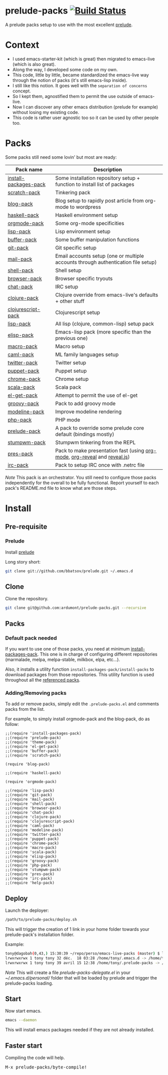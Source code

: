prelude-packs [![Build Status](https://travis-ci.org/ardumont/prelude-packs.png?branch=master)](https://travis-ci.org/ardumont/prelude-packs)
=============

A prelude packs setup to use with the most excellent [prelude](https://github.com/bbatsov/prelude).

# Context

- I used emacs-starter-kit (which is great) then migrated to emacs-live (which is also great).
- Along the way, I developed some code on my own.
- This code, little by little, became standardized the emacs-live way through the notion of packs (it's still emacs-lisp inside).
- I still like this notion. It goes well with the `separation of concerns` concept.
- So I kept them, agnostified them to permit the use outside of emacs-live.
- Now I can discover any other emacs distribution (prelude for example) without losing my existing code.
- This code is rather user agnostic too so it can be used by other people too.

# Packs

Some packs still need some lovin' but most are ready:

Pack name                                                                   | Description
----------------------------------------------------------------------------|-----------------------------------------------------------------------------------
[install-packages-pack](https://github.com/ardumont/install-packages-pack)  | Some installation repository setup + function to install list of packages
[scratch-pack](https://github.com/ardumont/scratch-pack)                    | Tinkering pack
[blog-pack](https://github.com/ardumont/blog-pack)                          | Blog setup to rapidly post article from org-mode to wordpress
[haskell-pack](https://github.com/ardumont/haskell-pack)                    | Haskell environment setup
[orgmode-pack](https://github.com/ardumont/orgmode-pack)                    | Some org-mode specificities
[lisp-pack](https://github.com/ardumont/lisp-pack)                          | Lisp environment setup
[buffer-pack](https://github.com/ardumont/buffer-pack)                      | Some buffer manipulation functions
[git-pack](https://github.com/ardumont/git-pack)                            | Git specific setup
[mail-pack](https://github.com/ardumont/mail-pack)                          | Email accounts setup (one or multiple accounts through authentication file setup)
[shell-pack](https://github.com/ardumont/shell-pack)                        | Shell setup
[browser-pack](https://github.com/ardumont/browser-pack)                    | Browser specific tryouts
[chat-pack](https://github.com/ardumont/chat-pack)                          | IRC setup
[clojure-pack](https://github.com/ardumont/clojure-pack)                    | Clojure override from emacs-live's defaults + other stuff
[clojurescript-pack](https://github.com/ardumont/clojurescript-pack)        | Clojurescript setup
[lisp-pack](https://github.com/ardumont/lisp-pack)                          | All lisp (clojure, common-lisp) setup pack
[elisp-pack](https://github.com/ardumont/elisp-pack)                        | Emacs-lisp pack (more specific than the previous one)
[macro-pack](https://github.com/ardumont/macro-pack)                        | Macro setup
[caml-pack](https://github.com/ardumont/caml-pack)                          | ML family languages setup
[twitter-pack](https://github.com/ardumont/twitter-pack)                    | Twitter setup
[puppet-pack](https://github.com/ardumont/puppet-pack)                      | Puppet setup
[chrome-pack](https://github.com/ardumont/chrome-pack)                      | Chrome setup
[scala-pack](https://github.com/ardumont/scala-pack)                        | Scala pack
[el-get-pack](https://github.com/ardumont/el-get-pack)                      | Attempt to permit the use of el-get
[groovy-pack](https://github.com/ardumont/groovy-pack)                      | Pack to add groovy mode
[modeline-pack](https://github.com/ardumont/modeline-pack)                  | Improve modeline rendering
[php-pack](https://github.com/ardumont/php-pack)                            | PHP mode
[prelude-pack](https://github.com/ardumont/prelude-pack)                    | A pack to override some prelude core default (bindings mostly)
[stumpwm-pack](https://github.com/ardumont/stumpwm-pack)                    | Stumpwm tinkering from the REPL
[pres-pack](https://github.com/ardumont/pres-pack)                          | Pack to make presentation fast (using [org-mode](http://orgmode.org/), [org-reveal](https://github.com/yjwen/org-reveal/) and [reveal.js](http://lab.hakim.se/reveal-js/#/))
[irc-pack](https://github.com/ardumont/irc-pack)                            | Pack to setup IRC once with .netrc file

*Note*
This pack is an orchestrator.
You still need to configure those packs independently for the overall to be fully functional.
Report yourself to each pack's README.md file to know what are those steps.

# Install

## Pre-requisite

### Prelude

Install [prelude](https://github.com/bbatsov/prelude)

Long story short:

```sh
git clone git://github.com/bbatsov/prelude.git ~/.emacs.d
```

## Clone

Clone the repository.

```sh
git clone git@github.com:ardumont/prelude-packs.git --recursive
```

## Packs

### Default pack needed

If you want to use one of those packs, you need at minimum [install-packages-pack](https://github.com/ardumont/install-packages-pack).
This one is in charge of configuring different repositories (marmalade, melpa, melpa-stable, milkbox, elpa, etc...).

Also, it installs a utility function `install-packages-pack/install-packs` to download packages from those repositories.
This utility function is used throughout all the [referenced packs](#pack-list).

### Adding/Removing packs

To add or remove packs, simply edit the `.prelude-packs.el` and comments packs from the list.

For example, to simply install orgmode-pack and the blog-pack, do as follow:
```elisp
;;(require 'install-packages-pack)
;;(require 'prelude-pack)
;;(require 'theme-pack)
;;(require 'el-get-pack)
;;(require 'buffer-pack)
;;(require 'scratch-pack)

(require 'blog-pack)

;;(require 'haskell-pack)

(require 'orgmode-pack)

;;(require 'lisp-pack)
;;(require 'git-pack)
;;(require 'mail-pack)
;;(require 'shell-pack)
;;(require 'browser-pack)
;;(require 'chat-pack)
;;(require 'clojure-pack)
;;(require 'clojurescript-pack)
;;(require 'caml-pack)
;;(require 'modeline-pack)
;;(require 'twitter-pack)
;;(require 'puppet-pack)
;;(require 'chrome-pack)
;;(require 'macro-pack)
;;(require 'scala-pack)
;;(require 'elisp-pack)
;;(require 'groovy-pack)
;;(require 'php-pack)
;;(require 'stumpwm-pack)
;;(require 'pres-pack)
;;(require 'irc-pack)
;;(require 'help-pack)

```

## Deploy

Launch the deployer:

```sh
/path/to/prelude-packs/deploy.sh
```

This will trigger the creation of 1 link in your home folder towards your prelude-pack's installation folder.

Example:

```sh
tony@dagobah(0,43,) 15:30:39 ~/repo/perso/emacs-live-packs (master) $ ll ~/.emacs*
lrwxrwxrwx 1 tony tony 32 déc.  18 03:28 /home/tony/.emacs.d -> /home/tony/repo/perso/prelude
lrwxrwxrwx 1 tony tony 39 avril 15 12:38 /home/tony/.prelude-packs -> /home/tony/repo/perso/prelude-packs/
```

*Note*
This will create a file *prelude-packs-delegate.el* in your *~/.emacs.d/personal/* folder that will be loaded by prelude and trigger the prelude-packs loading.

## Start

Now start emacs.

```sh
emacs --daemon
```

This will install emacs packages needed if they are not already installed.

## Faster start

Compiling the code will help.

<kbd>M-x prelude-packs/byte-compile!</kbd>
